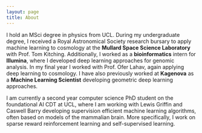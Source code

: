 ```yaml
---
layout: page
title: About
---
```


I hold an MSci degree in physics from UCL. During my undergraduate degree, I received a Royal Astronomical Society 
research bursary to apply machine learning to cosmology at the **Mullard Space Science Laboratory** with Prof. Tom Kitching.
Additionally, I worked as a **bioinformatics** intern for **Illumina**, where I developed deep learning approaches for genomic analysis.
In my final year I worked with Prof. Ofer Lahav, again applying deep learning to cosmology. I have also previously worked 
at **Kagenova** as a **Machine Learning Scientist** developing geometric deep learning approaches. 

I am currently a second year computer science PhD student on the foundational AI CDT at UCL, where I am working 
with Lewis Griffin and Caswell Barry developing supervision efficient machine learning algorithms, often based on 
models of the mammalian brain. More specifically, I work on sparse reward reinforcement learning and self-supervised learning.
